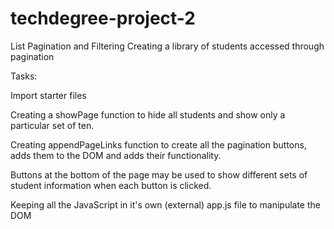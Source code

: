 # techdegree-project-2
List Pagination and Filtering
 Creating a library of students accessed through pagination

Tasks:

Import starter files

Creating a showPage function to hide all students and show only a particular set of ten.

Creating appendPageLinks function to create all the pagination buttons, adds them to the DOM and adds their functionality.

Buttons at the bottom of the page may be used to show different sets of student information when each button is clicked.

Keeping all the JavaScript in it's own (external) app.js file to manipulate the DOM
